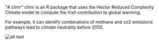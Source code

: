 "# climr" 
climr is an R package that uses the Hector Reduced Complexity Climate model to compute the Irish contribution to global warming.

For example, it can identify combinations of methane and co2 emissions pathways lead to climate neutrality before 2050.

![alt text](https://github.com/Phalacrocorax-gaimardi/climr/images/hector_results_matrix.png "Scenarios")
